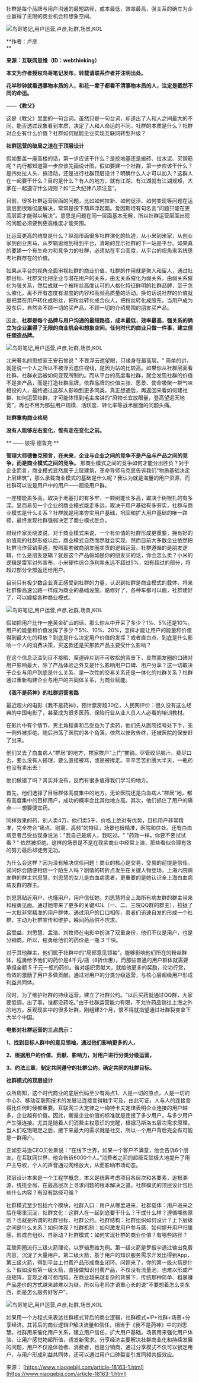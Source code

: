  社群是每个品牌与用户沟通的最短路径，成本最低，效率最高，强关系的确立为企业赢得了无限的商业机会和想象空间。

![鸟哥笔记,用户运营,卢彦,社群,场景,KOL](0.4523469859686666-20220830224947-xpisjhd.png)​

**作者：卢彦  
**

**来源：互联网思维（ID：webthinking）**

**本文为作者授权鸟哥笔记发布，转载请联系作者并注明出处。**

**花半秒钟就看透事物本质的人，和花一辈子都看不清事物本质的人，注定是截然不同的命运。**

**——《教父》**

这是《教父》里面的一句台词。虽然只是一句台词，却道出了人和人之间最大的不同，能否透过现象看到本质，决定了人和人命运的不同。社群的本质是什么？社群对企业有什么价值？社群如何赋能企业实现互联网转型升级？

**社群运营的破局之道在于顶层设计**

假如要盖一座高楼的话，第一步应该干什么？是挖地基还是搬砖、拉水泥、买钢筋呢？内行都知道第一步应该先画设计图。假如要建一个社群，第一步应该干什么？是四处拉人头、搞活动，还是进行社群顶层设计？明确什么人才可以加入？这群人在一起要干什么？目的是什么？有人的地方，就有江湖，有江湖就有江湖规矩，大家在一起遵守什么规则？如“三大纪律八项注意”。

目前，很多社群运营层面的问题，比如如何拉新、如何促活、如何变现等问题在运营层面很难彻底解决，常常是按下葫芦浮起瓢。爱因斯坦有句名言“问题只能在更高层面才能得以解决”。意思是问题在同一层面基本无解，所以社群运营层面出现的问题必须要到更高维度才能突围。

比运营更高的维度是什么？纵观市面很多社群演化的轨迹，从小米到米家，从创业家到创业黑马，从罗辑思维到得到平台，清晰的显示社群的下一站是平台。如果真的要建一个有生命力和竞争力的社群，必须站在平台高度，从平台的视角来系统思考社群存在的价值。

如果从平台的视角全面审视社群的商业价值，社群的作用就是聚人和留人，通过社群目标、社群文化把企业与潜在用户的关系，由无关系催化为弱关系，由弱关系催化为强关系，然后成就一个被粉丝高度认可的人格化特征鲜明的社群品牌，至于怎么催化，离不开有态度有温度的内容和高频高质量的活动。换句话说社群的价值就是把潜在用户转化成粉丝，把粉丝转化成合伙人，把粉丝转化成股东。当用户成为股东后，自然会不顾一切的买产品，不顾一切的介绍周围的朋友买产品。

因此，**社群是每个品牌与用户沟通的最短路径，成本最低，效率最高，强关系的确立为企业赢得了无限的商业机会和想象空间。任何时代的商业只做一件事，建立信任塑造品牌。**

![鸟哥笔记,用户运营,卢彦,社群,场景,KOL](0.5928413735662612-20220830224947-5fgqcbt.png "鸟哥笔记,用户运营,卢彦,社群,场景,KOL")​

北宋著名的思想家王安石曾说 " 不畏浮云遮望眼，只缘身在最高层。" 简单的讲，就是说一个人之所以不被浮云遮住视线，是因为站的比较高。如果你从社群层面看社群，社群永远被如何变现所制约。而从平台的高度看社群，就会发现社群的价值不是卖产品，而是打造社群品牌，依靠品牌的价值主张、愿景、使命吸聚一群气味相投的人，最终通过这群人影响到更多同类。真正想通后，再返回来看如何建社群、如何运营社群，才可能体悟到毛主席讲的“风物长宜放眼量，登高望远天地宽”，再也不用为那些用户规模、活跃度、转化率等战术层面的问题头痛。

**社群重构商业格局**

**没有人能够左右变化，惟有走在变化之前。**

**  —— 彼得·德鲁克  **

 **管理大师德鲁克预言，在未来，企业与企业之间的竞争不是产品与产品之间的竞争，而是商业模式之间的竞争。** 那商业模式之间的竞争如何才能分出胜负？对于企业而言，商业模式显然属于上层建筑，革命导师马克思告诉我们“物质基础决定上层建筑”，那么承载商业模式的基础是什么呢？我认为就是海量的用户资源，而社群可以说是用户中的用户——超级用户群。

一座楼能盖多高，取决于地基打的有多牢，一颗树能长多高，取决于树根扎的有多深。显而易见一个企业的商业模式能走多远，取决于用户基础有多夯实，社群与商业模式是什么关系？社群就是用来夯实用户基础，巩固和扩大用户基础的唯一路径，最终发现社群强弱决定了商业模式胜负。

财经作家吴晓波说，对于商业模式来说，一个有价值的社群形成更重要，拥有好的价值观的社群形成以后，商业模式自然而然就会实现。然而目前大多数企业依然把社群当作营销渠道，按照那套微商朋友圈卖货的逻辑运营。社群遵循的是朋友逻辑，什么是朋友逻辑？就是这个产品假如是你的朋友买的话，你会怎么卖？小米的逻辑是雷军对外宣布，小米硬件综合净利率永远不超过5%，如有超过的部分，将超过部分全部返还给用户。

目前只有极少数企业真正感受到社群的力量，认识到社群是商业模式的载体，将来社群像高速公路一样成为商业的基础设施，路修好了，各种车都可以跑，社群建好了，可以嫁接各种商业模式。

![鸟哥笔记,用户运营,卢彦,社群,场景,KOL](0.5589320142592138-20220830224947-q30ijl3.png "鸟哥笔记,用户运营,卢彦,社群,场景,KOL")​

假如把用户比作一座黄金矿山的话，那么你从中开采了多少？1%、5%还是10%。用户的能量和价值发挥了多少？5%、10%、20%，怎样才能让用户的能量和价值得到最大化的释放？到底是什么决定用户价值的发挥？或者直白点，到底是什么影响一个人的消费决策，买这款还是买那款产品主要受什么影响？

在这个信息泛滥到目不接暇、渠道碎片到不可收拾的背景下，显然朋友圈的口碑对用户影响最大，除了产品体验之外又是什么影响用户口碑、用户分享？这一切取决于企业与用户到底是什么关系，是一次性的交易关系还是一体化的社群关系？社群通过重新构建企业与用户的共同体关系，为商业赋能。

**《我不是药神》的社群运营套路**

最近超火的电影《我不是药神》，预计票房超30亿，人民网评价：很久没有这么经典的中国电影了，甚至成为很多医药、保险行业从业人员人人必看的培训教材。

在影片中有个情节，男主角程勇和吕受益为了卖药，他们先从医院挂号处下手，无一例外被拒绝。随后扫荡了医院的各个角落，依然以惨败告终，还被医院的保安赶了出来。

他们又去了白血病人“群居”的地方，挨家挨户“上门”推销。尽管绞尽脑汁、费尽口舌，要么没有人搭理，要么直接被骂，或是被撵走。辛辛苦苦折腾大半天，一瓶药也没有卖出去！

他们做错了吗？其实并没有，反而有很多值得我们学习的地方。

首先，他们选择了目标群体高度集中的地方。无论医院还是白血病人“群居”地，都有高度集中的目标用户，成功的概率会比其他地方高。其次，他们抓住了用户的痛点——想要便宜药。

同样效果的药，别人卖4万，他们卖5千，价格上绝对有优势，目标用户非常精准，完全符合“痛点、刚需、高频”的特征，场景也很精准，医院和住处。还有白血病患者吕受益现身说法："我自己是病人，我吃过。" "药效一样，你要不要试试看？" 依然被拒绝。这样的场景是不是在现实商业中经常上演，那些看似合理有效的努力最后却徒劳无功。

为什么会这样？因为没有解决信任问题！商业的核心是交易，交易的前提是信任。试问你会随便相信一个陌生人吗？剧情的转折点发生在关键人物登场，上海六院病友群的群主刘思慧，刘思慧的女儿是白血病患者，更重要的是她认识全上海白血病病友群的群主。

刘思慧贴近用户、也懂用户，用户信任她，刘思慧将全上海所有病友群的群主带来和程勇见面。通过她带来了更多的关键KOL（一、二、三院QQ群的群主），拉拢了一大批非常精准的用户群体。通过用户的口口相传，患者们迅速自发的形成一个社群，主动为社群宣传和维护，瞬间药品供不应求。

吕受益、刘思慧、孟浩、刘牧师在电影中扮演了双重身份，他们不仅是用户，也是分销商。所以，程勇给他们的药价是一瓶 3 千块。

对于其他群主，他们属于社群中的“局部意见领袖”，能够影响他们所在的粉丝群体，程勇给予他们的药价是4千元/瓶（8折优惠）。而那些普通的用户群体就需要承担全额 5 千元一瓶的药价。谁对组织贡献大，就给他更多的奖励，论功行赏，有效的激励了用户多做贡献。通过对用户的分类分级运营，与核心层超级用户形成利益共同体。

同时，为了维护社群的持续运营，建立了社群公约。“以后买药就通过QQ群，大家要低调，出了事，谁都没药吃。”由于社群运营能力有限，不允许药品销往上海之外的地方。反观现实中的很多社群，刚组建3个月，恨不得就指望通过社群裂变拿下大半个中国。

**电影对社群运营的三点启示：**

**1、找到目标人群中的意见领袖，通过他们影响更多的人，**

**2、根据用户的价值、贡献、影响力，对用户进行分类分级运营，**

**3、约法三章，制定共同遵守的社群公约，确定共同的社群目标。**

**社群模式的顶层设计**

众所周知，这个时代商业的底层代码至少有两点1、人是一切的原点，人是一切的中心2、移动互联网技术的发展让连接变得触手可及，由此可证，人与人的连接变得比任何时候都重要。互联网三大定律之一梅特卡夫定律表明企业连接的用户越多，企业越有价值。因此，衡量企业价值的标准就是连接了多少用户，与多少用户产生强连接。尤其是随着人们消费主权意识的觉醒，根据马斯洛五层次需求原理，当人们吃饱喝足之后，接下来最大的需求就是社交，所以一个用户背后完全有可能是一群用户。

正如亚马逊CEO贝佐斯说：“在线下世界，如果一个客户不满意，他会告诉6个朋友。在互联网世界，他会告诉6000个人。”消费者之间的超级互联极大地提升了用户主导权，个人的声音通过网络放大，从而影响市场动态。

顶层设计本来是一个工程学概念，本义是统筹考虑项目各层次和各要素，追根溯源，统揽全局，在最高层次上寻求问题的根本解决之道。社群模式的顶层设计包括些什么内容？有没有路径可循？

社群模式至少包括六个模块，社群入口：用户从哪里进来，社群载体：用户进来之后在哪里沉淀，社群文化：这群人在一起到底要干什么？干成什么样？遵循哪些原则？也就是所谓的社群目标、社群公约。社群结构：社群组织如何设计？上下层级之间是什么关系？如何体现？社群机制：如何激发用户参与感、如何提升用户归属感，形成自组织、自驱动？社群模式：如何实现社群的商业价值？有哪些路径？

互联网圈流行三级火箭理论，以罗辑思维为例。第一级火箭是罗振宇通过输出免费内容，沉淀了大量用户。第二级火箭，基于用户的知识服务需求开发出得到App，第三级火箭，得到平台上付费产品形成商业闭环。问题来了，你的第一级火箭是什么？假如没有第一级火箭，直接做知识付费产品，不仅没有流量池，也难以形成产品矩阵，变现之难可想而知。在商业越来越复杂的背景下，传统那种简单、粗暴赚产品差价的方式越来越难以为继。所以马老师才语重心长的说“不要想着怎么卖东西，而是怎么服务好客户”。

![鸟哥笔记,用户运营,卢彦,社群,场景,KOL](0.8065136816475733-20220830224947-q29stq7.png "鸟哥笔记,用户运营,卢彦,社群,场景,KOL")​

如果用一个方程式来表达社群模式背后的商业逻辑，社群模式=IP+社群+场景+分享经济。其背后的商业逻辑IP解决流量和信任，相当于《我不是药神》中的刘思慧。社群用来催化用户关系，建立用户信任，扩大用户基础。场景用来强化用户体验，让用户感觉物超所值，诱发新需求。分享经济主要解决社群商业化和持续发展的问题，用户不仅是体验者、消费者，也是分销商，通过分享模式不仅可以锁定用户，与用户形成利益共同体，还可以通过用户口碑裂变引发同频共振效应。

来源： [https://www.niaogebiji.com/article-18163-1.html](https://www.niaogebiji.com/article-18163-1.html)
